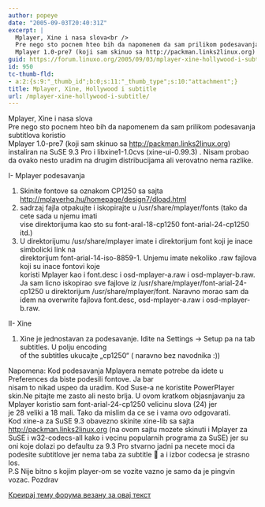 ```yaml
---
author: popeye
date: "2005-09-03T20:40:31Z"
excerpt: |
  Mplayer, Xine i nasa slova<br />
  Pre nego sto pocnem hteo bih da napomenem da sam prilikom podesavanja subtitlova koristio<br />
  Mplayer 1.0-pre7 (koji sam skinuo sa http://packman.links2linux.org) instaliran na SuSE 9.3 Pro i libxine1-1.0cvs (xine-ui-0.99.3) . Nisam probao da ovako nesto uradim na drugim distribucijama ali verovatno nema razlike.<br />
guid: https://forum.linuxo.org/2005/09/03/mplayer-xine-hollywood-i-subtitle/
id: 950
tc-thumb-fld:
- a:2:{s:9:"_thumb_id";b:0;s:11:"_thumb_type";s:10:"attachment";}
title: Mplayer, Xine, Hollywood i subtitle
url: /mplayer-xine-hollywood-i-subtitle/
---
```

Mplayer, Xine i nasa slova  
Pre nego sto pocnem hteo bih da napomenem da sam prilikom podesavanja subtitlova koristio  
Mplayer 1.0-pre7 (koji sam skinuo sa http://packman.links2linux.org) instaliran na SuSE 9.3 Pro i libxine1-1.0cvs (xine-ui-0.99.3) . Nisam probao da ovako nesto uradim na drugim distribucijama ali verovatno nema razlike.  
<!--break-->I- Mplayer podesavanja 

  
1. Skinite fontove sa oznakom CP1250 sa sajta http://mplayerhq.hu/homepage/design7/dload.html  
2. sadrzaj fajla otpakujte i iskopirajte u /usr/share/mplayer/fonts (tako da cete sada u njemu imati  
vise direktorijuma kao sto su font-aral-18-cp1250 font-arial-24-cp1250 itd.)  
3. U direktorijumu /usr/share/mplayer imate i direktorijum font koji je inace simbolicki link na  
direktorijum font-arial-14-iso-8859-1. Unjemu imate nekoliko .raw fajlova koji su inace fontovi koje  
koristi Mplayer kao i font.desc i osd-mplayer-a.raw i osd-mplayer-b.raw. Ja sam licno iskopirao sve fajlove iz /usr/share/mplayer/font-arial-24-cp1250 u direktorijum /usr/share/mplayer/font. Naravno morao sam da  
idem na overwrite fajlova font.desc, osd-mplayer-a.raw i osd-mplayer-b.raw. 

II- Xine  
1. Xine je jednostavan za podesavanje. Idite na Settings -> Setup pa na tab subtitles. U polju encoding  
of the subtitles ukucajte &#8222;cp1250&#8220; ( naravno bez navodnika :))

Napomena: Kod podesavanja Mplayera nemate potrebe da idete u Preferences da biste podesili fontove. Ja bar  
nisam to nikad uspeo da uradim. Kod Suse-a ne koristite PowerPlayer skin.Ne pitajte me zasto ali nesto brlja. U ovom kratkom objasnjavanju za Mplayer koristio sam font-arial-24-cp1250 velicinu slova (24) jer  
je 28 veliki a 18 mali. Tako da mislim da ce se i vama ovo odgovarati.  
Kod xine-a za SuSE 9.3 obavezno skinite xine-lib sa sajta http://packman.links2linux.org (na ovom sajtu mozete skinuti i Mplayer za SuSE i w32-codecs-all kako i vecinu popularnih programa za SuSE) jer su oni koje dolazi po defaultu za 9.3 Pro stvarno jadni pa necete moci da podesite subtitlove jer nema taba za subtitle 🙁 a i izbor codecsa je strasno los.  
P.S Nije bitno s kojim player-om se vozite vazno je samo da je pingvin vozac. Pozdrav

[Креирај тему форума везану за овај текст](https://linuxo.org/nova-tema-na-forumu/?se_pid=950)
